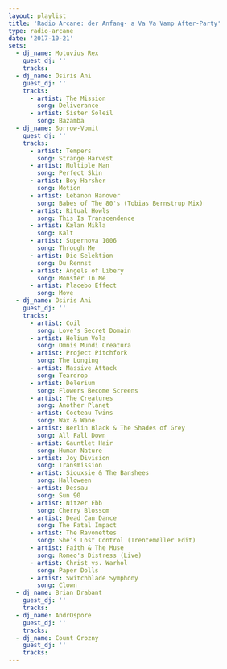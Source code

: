 ```yaml
---
layout: playlist
title: 'Radio Arcane: der Anfang- a Va Va Vamp After-Party'
type: radio-arcane
date: '2017-10-21'
sets:
  - dj_name: Motuvius Rex
    guest_dj: ''
    tracks:
  - dj_name: Osiris Ani
    guest_dj: ''
    tracks:
      - artist: The Mission
        song: Deliverance
      - artist: Sister Soleil
        song: Bazamba
  - dj_name: Sorrow-Vomit
    guest_dj: ''
    tracks:
      - artist: Tempers
        song: Strange Harvest
      - artist: Multiple Man
        song: Perfect Skin
      - artist: Boy Harsher
        song: Motion
      - artist: Lebanon Hanover
        song: Babes of The 80's (Tobias Bernstrup Mix)
      - artist: Ritual Howls
        song: This Is Transcendence
      - artist: Kælan Mikla
        song: Kalt
      - artist: Supernova 1006
        song: Through Me
      - artist: Die Selektion
        song: Du Rennst
      - artist: Angels of Libery
        song: Monster In Me
      - artist: Placebo Effect
        song: Move
  - dj_name: Osiris Ani
    guest_dj: ''
    tracks:
      - artist: Coil
        song: Love's Secret Domain
      - artist: Helium Vola
        song: Omnis Mundi Creatura
      - artist: Project Pitchfork
        song: The Longing
      - artist: Massive Attack
        song: Teardrop
      - artist: Delerium
        song: Flowers Become Screens
      - artist: The Creatures
        song: Another Planet
      - artist: Cocteau Twins
        song: Wax & Wane
      - artist: Berlin Black & The Shades of Grey
        song: All Fall Down
      - artist: Gauntlet Hair
        song: Human Nature
      - artist: Joy Division
        song: Transmission
      - artist: Siouxsie & The Banshees
        song: Halloween
      - artist: Dessau
        song: Sun 90
      - artist: Nitzer Ebb
        song: Cherry Blossom
      - artist: Dead Can Dance
        song: The Fatal Impact
      - artist: The Ravonettes
        song: She’s Lost Control (Trentemøller Edit)
      - artist: Faith & The Muse
        song: Romeo's Distress (Live)
      - artist: Christ vs. Warhol
        song: Paper Dolls
      - artist: Switchblade Symphony
        song: Clown
  - dj_name: Brian Drabant
    guest_dj: ''
    tracks:
  - dj_name: AndrOspore
    guest_dj: ''
    tracks:
  - dj_name: Count Grozny
    guest_dj: ''
    tracks:
---
```

